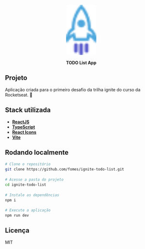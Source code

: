 <p align="center">
  <img width="20%" src="./src/assets/logo.png" />
</p>

<p align="center">
    <strong>TODO List App</strong>
</p>

## Projeto

Aplicação criada para o primeiro desafio da trilha ignite do curso da Rocketseat. 🚀

## Stack utilizada

- **[ReactJS](https://reactjs.org/)**
- **[TypeScript](https://www.typescriptlang.org/)**
- **[React Icons](https://react-icons.github.io/react-icons/)**
- **[Vite](https://vitejs.dev/)**


## Rodando localmente

```bash
# Clone o repositório
git clone https://github.com/fomes/ignite-todo-list.git

# Acesse a pasta do projeto
cd ignite-todo-list

# Instale as dependências
npm i

# Execute a aplicação
npm run dev
```

## Licença

MIT

